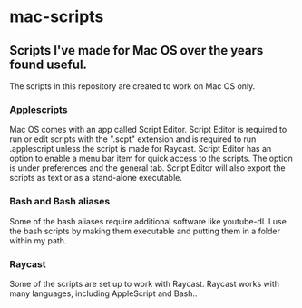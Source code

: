 # mac-scripts

## Scripts I've made for Mac OS over the years found useful.

The scripts in this repository are created to work on Mac OS only.

### Applescripts
Mac OS comes with an app called Script Editor. Script Editor is required to run or edit scripts with the ".scpt" extension and is required to run .applescript unless the script is made for Raycast. Script Editor has an option to enable a menu bar item for quick access to the scripts. The option is under preferences and the general tab. Script Editor will also export the scripts as text or as a stand-alone executable.

### Bash and Bash aliases
Some of the bash aliases require additional software like youtube-dl. I use the bash scripts by making them executable and putting them in a folder within my path.

### Raycast
Some of the scripts are set up to work with Raycast. Raycast works with many languages, including AppleScript and Bash..

